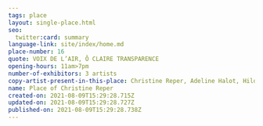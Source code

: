 ```yaml
---
tags: place
layout: single-place.html
seo:
  twitter:card: summary
language-link: site/index/home.md
place-number: 16
quote: VOIX DE L’AIR, Ô CLAIRE TRANSPARENCE
opening-hours: 11am>7pm
number-of-exhibitors: 3 artists
copy-artist-present-in-this-place: Christine Reper, Adeline Halot, Hilde Ghesquiere
name: Place of Christine Reper
created-on: 2021-08-09T15:29:28.715Z
updated-on: 2021-08-09T15:29:28.727Z
published-on: 2021-08-09T15:29:28.738Z
---
```

